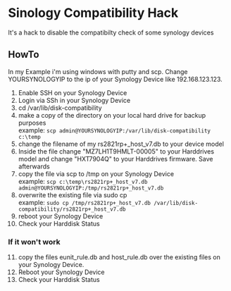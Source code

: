 # Sinology Compatibility Hack
It's a hack to disable the compatibilty check of some synology devices

## HowTo

In my Example i'm using windows with putty and scp.
Change YOURSYNOLOGYIP to the ip of your Synology Device like 192.168.123.123.

1. Enable SSH on your Synology Device
2. Login via SSh in your Synology Device
3. cd /var/lib/disk-compatibility
4. make a copy of the directory on your local hard drive for backup purposes  
   example: ```scp admin@YOURSYNOLOGYIP:/var/lib/disk-compatibility c:\temp```
5. change the filename of my rs2821rp+_host_v7.db to your device model
6. Inside the file change "MZ7LH1T9HMLT-00005" to your Harddrives model and change "HXT7904Q" to your Harddrives firmware. Save afterwards
7. copy the file via scp to /tmp on your Synology Device  
   example: ```scp c:\temp\rs2821rp+_host_v7.db admin@YOURSYNOLOGYIP:/tmp/rs2821rp+_host_v7.db```
8. overwrite the existing file via sudo cp  
   example: ```sudo cp /tmp/rs2821rp+_host_v7.db /var/lib/disk-compatibility/rs2821rp+_host_v7.db```
9. reboot your Synology Device
10. Check your Harddisk Status

### If it won't work
11. copy the files eunit_rule.db and host_rule.db over the existing files on your Synology Device.
12. Reboot your Synology Device
13. Check your Harddisk Status
